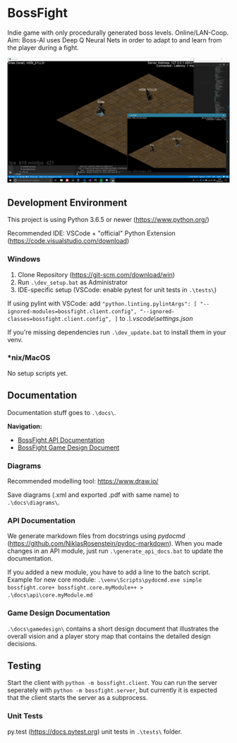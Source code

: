 # BossFight

Indie game with only procedurally generated boss levels. Online/LAN-Coop. Aim: Boss-AI uses Deep Q Neural Nets in order to adapt to and learn from the player during a fight.

![Screenshot](/screenshot.png)

## Development Environment 

This project is using Python 3.6.5 or newer (https://www.python.org/)

Recommended IDE: VSCode + "official" Python Extension (https://code.visualstudio.com/download)

### Windows

1. Clone Repository (https://git-scm.com/download/win)
1. Run `.\dev_setup.bat` as Administrator
1. IDE-specific setup (VSCode: enable pytest for unit tests in `.\tests\`)

If using pylint with VSCode: add
`"python.linting.pylintArgs": [
    "--ignored-modules=bossfight.client.config",
    "--ignored-classes=bossfight.client.config",
]`
to *.\\.vscode\settings.json*

If you're missing dependencies run `.\dev_update.bat` to install them in your venv.

### \*nix/MacOS

No setup scripts yet.

## Documentation

Documentation stuff goes to `.\docs\`.

**Navigation:**
- [BossFight API Documentation](./docs/api/overview.md)
- [BossFight Game Design Document](./docs/gamedesign/designdocument.md)

### Diagrams

Recommended modelling tool: https://www.draw.io/

Save diagrams (.xml and exported .pdf with same name) to `.\docs\diagrams\`.

### API Documentation

We generate markdown files from docstrings using *pydocmd* (https://github.com/NiklasRosenstein/pydoc-markdown).
When you made changes in an API module, just run `.\generate_api_docs.bat` to update the documentation.

If you added a new module, you have to add a line to the batch script. Example for new core module:
`.\venv\Scripts\pydocmd.exe simple bossfight.core+ bossfight.core.myModule++ > .\docs\api\core.myModule.md`

### Game Design Documentation

`.\docs\gamedesign\` contains a short design document that illustrates the overall vision and a player story map that contains the detailed design decisions.

## Testing

Start the client with `python -m bossfight.client`.
You can run the server seperately with `python -m bossfight.server`, but currently it is expected that the client starts the server as a subprocess.

### Unit Tests

py.test (https://docs.pytest.org) unit tests in `.\tests\` folder.
